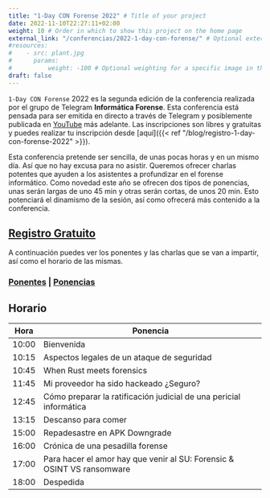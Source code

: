 ```yaml
---
title: "1-Day CON Forense 2022" # Title of your project
date: 2022-11-10T22:27:11+02:00
weight: 10 # Order in which to show this project on the home page
external_link: "/conferencias/2022-1-day-con-forense/" # Optional external link instead of modal
#resources:
#    - src: plant.jpg
#      params:
#          weight: -100 # Optional weighting for a specific image in this project folder
draft: false
---
```


`1-Day CON Forense` 2022 es la segunda edición de la conferencia realizada por el grupo de Telegram **Informática Forense**. Esta conferencia está pensada para ser emitida en directo a través de Telegram y posiblemente publicada en [YouTube](https://www.youtube.com/) más adelante. Las inscripciones son libres y gratuitas y puedes realizar tu inscripción desde [aquí]({{< ref "/blog/registro-1-day-con-forense-2022" >}}).

Esta conferencia pretende ser sencilla, de unas pocas horas y en un mismo día. Así que no hay excusa para no asistir. Queremos ofrecer charlas potentes que ayuden a los asistentes a profundizar en el forense informático. Como novedad este año se ofrecen dos tipos de ponencias, unas serán largas de uno 45 min y otras serán cortas, de unos 20 min. Esto potenciará el dinamismo de la sesión, así como ofrecerá más contenido a la conferencia.


<h2 class="has-text-centered"><a href='{{< ref "/blog/registro-1-day-con-forense-2022" >}}'>Registro Gratuito</a></h2>

A continuación puedes ver los ponentes y las charlas que se van a impartir, así como el horario de las mismas.

<h3 class="has-text-centered">
    <a href='{{< ref "/blog/ponentes-1-day-con-forense-2022" >}}'>Ponentes</a>
    |
    <a href='{{< ref "/blog/ponencias-1-day-con-forense-2022" >}}'>Ponencias</a>
</h3>

## Horario

| Hora  | Ponencia                                                                   |
| ----- | -------------------------------------------------------------------------- |
| 10:00 | Bienvenida                                                                 |
| 10:15 | Aspectos legales de un ataque de seguridad                                 |
| 10:45 | When Rust meets forensics                                                  |
| 11:45 | Mi proveedor ha sido hackeado ¿Seguro?                                     |
| 12:45 | Cómo preparar la ratificación judicial de una pericial informática         |
| 13:15 | Descanso para comer                                                        |
| 15:00 | Repadesastre en APK Downgrade                                              |
| 16:00 | Crónica de una pesadilla forense                                           |
| 17:00 | Para hacer el amor hay que venir al SU: Forensic & OSINT VS ransomware     |
| 18:00 | Despedida                                                                  |
